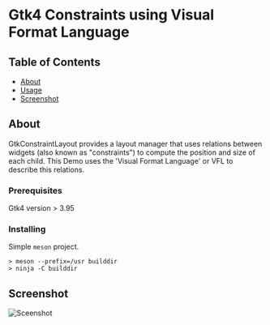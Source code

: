 # Gtk4 Constraints using Visual Format Language

## Table of Contents

- [About](#about)
- [Usage](#usage)
- [Screenshot](#screenshot)

## About <a name = "about"></a>

GtkConstraintLayout provides a layout manager that uses relations between widgets (also known as "constraints") to compute the position and size of each child. This Demo uses the 'Visual Format Language' or VFL to describe this relations.

### Prerequisites

Gtk4 version > 3.95

### Installing

Simple `meson` project.

```
> meson --prefix=/usr builddir
> ninja -C builddir
```

## Screenshot <a name = "screenshot"></a>

![Sceenshot](https://github.com/aeldemery/gtk4_constraints_vfl/blob/master/Screenshot%201.gif)
